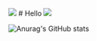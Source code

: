 <img src="https://capsule-render.vercel.app/api?type=waving&color=BDBDC8&height=150&section=header" />
# Hello
<img src="https://capsule-render.vercel.app/api?type=waving&color=BDBDC8&height=150&section=footer" />

![Anurag's GitHub stats](https://github-readme-stats.vercel.app/api?username=kimminseon777&hide=contribs,prs&show_icons=true&theme=shadow_blue)
